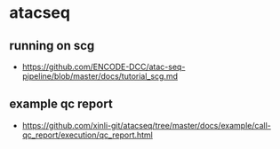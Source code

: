 # atacseq

## running on scg
* https://github.com/ENCODE-DCC/atac-seq-pipeline/blob/master/docs/tutorial_scg.md


## example qc report
* https://github.com/xinli-git/atacseq/tree/master/docs/example/call-qc_report/execution/qc_report.html
